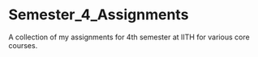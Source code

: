 # Semester_4_Assignments

A collection of my assignments for 4th semester at IITH for various core courses.
